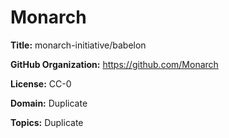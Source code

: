[//]: # (DO NOT MANUALLY EDIT THIS FILE. IT IS GENERATED FROM A TEMPLATE.)

# Monarch

**Title:** monarch-initiative/babelon



**GitHub Organization:** https://github.com/Monarch



**License:** CC-0

**Domain:** Duplicate



**Topics:** Duplicate

